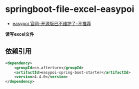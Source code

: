 # springboot-file-excel-easypoi

- [easypoi 官网-开源版已不维护了-不推荐](https://gitee.com/lemur/easypoi)

**读写excel文件**

## 依赖引用

```xml
<dependency>
    <groupId>cn.afterturn</groupId>
    <artifactId>easypoi-spring-boot-starter</artifactId>
    <version>4.4.0</version>
</dependency>
```